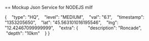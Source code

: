 == Mockup Json Service for NODEJS milf

  {
    "type": "HQ",
    "level": "MEDIUM",
    "val": "6.1",
    "timestamp": "1353205650",
    "lat": "45.563101016195546",
    "lng": "12.42467099999999",
    "extra": {
        "description": "Roncade",
        "depth": "10km"
    }
  }
